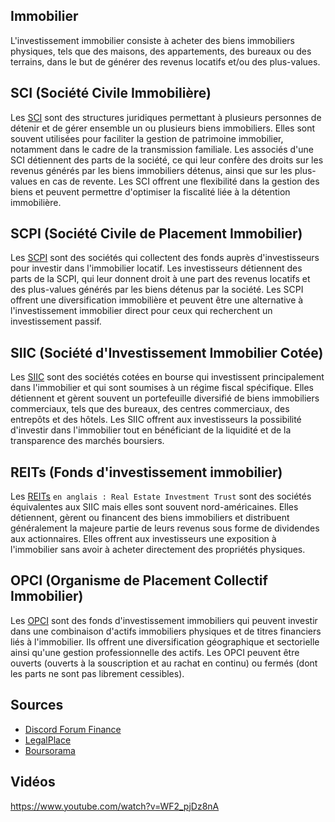 ## Immobilier
L'investissement immobilier consiste à acheter des biens immobiliers physiques, tels que des maisons, des appartements, des bureaux ou des terrains, dans le but de générer des revenus locatifs et/ou des plus-values.

## SCI (Société Civile Immobilière)

Les [SCI](https://www.legalplace.fr/guides/sci-societe-civile-immobiliere) sont des structures juridiques permettant à plusieurs personnes de détenir et de gérer ensemble un ou plusieurs biens immobiliers. Elles sont souvent utilisées pour faciliter la gestion de patrimoine immobilier, notamment dans le cadre de la transmission familiale. Les associés d'une SCI détiennent des parts de la société, ce qui leur confère des droits sur les revenus générés par les biens immobiliers détenus, ainsi que sur les plus-values en cas de revente. Les SCI offrent une flexibilité dans la gestion des biens et peuvent permettre d'optimiser la fiscalité liée à la détention immobilière.

## SCPI (Société Civile de Placement Immobilier)
Les [SCPI](https://www.legalplace.fr/guides/societe-civile-placement-immobilier) sont des sociétés qui collectent des fonds auprès d'investisseurs pour investir dans l'immobilier locatif. Les investisseurs détiennent des parts de la SCPI, qui leur donnent droit à une part des revenus locatifs et des plus-values générés par les biens détenus par la société. Les SCPI offrent une diversification immobilière et peuvent être une alternative à l'investissement immobilier direct pour ceux qui recherchent un investissement passif.

## SIIC (Société d'Investissement Immobilier Cotée)
Les [SIIC](https://www.boursorama.com/patrimoine/actualites/qu-est-ce-qu-une-siic-societe-d-investissement-immobilier-cotee-63671704408df8dc51df33df38e91beb) sont des sociétés cotées en bourse qui investissent principalement dans l'immobilier et qui sont soumises à un régime fiscal spécifique. Elles détiennent et gèrent souvent un portefeuille diversifié de biens immobiliers commerciaux, tels que des bureaux, des centres commerciaux, des entrepôts et des hôtels. 
Les SIIC offrent aux investisseurs la possibilité d'investir dans l'immobilier tout en bénéficiant de la liquidité et de la transparence des marchés boursiers.

##  REITs (Fonds d'investissement immobilier)
Les [REITs](https://en.wikipedia.org/wiki/Real_estate_investment_trust) `en anglais : Real Estate Investment Trust` sont des sociétés équivalentes aux SIIC mais elles sont souvent nord-américaines. Elles détiennent, gèrent ou financent des biens immobiliers et distribuent généralement la majeure partie de leurs revenus sous forme de dividendes aux actionnaires. Elles offrent aux investisseurs une exposition à l'immobilier sans avoir à acheter directement des propriétés physiques.

## OPCI (Organisme de Placement Collectif Immobilier)
Les [OPCI](https://web.archive.org/web/20241119125725/https://www.capital.fr/votre-argent/opci-1336776) sont des fonds d'investissement immobiliers qui peuvent investir dans une combinaison d'actifs immobiliers physiques et de titres financiers liés à l'immobilier. Ils offrent une diversification géographique et sectorielle ainsi qu'une gestion professionnelle des actifs. Les OPCI peuvent être ouverts (ouverts à la souscription et au rachat en continu) ou fermés (dont les parts ne sont pas librement cessibles).

## Sources
- [Discord Forum Finance](https://discord.com/channels/1126096452314218536/1218565626248036543)
- [LegalPlace](https://www.legalplace.fr)
- [Boursorama](https://www.boursorama.com/patrimoine)

## Vidéos

https://www.youtube.com/watch?v=WF2_pjDz8nA